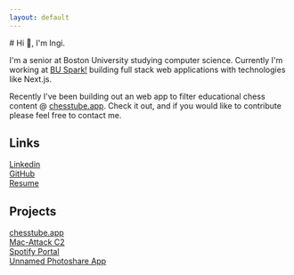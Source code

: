 ```yaml
---
layout: default
---
```


<base target="_blank">
# Hi 👋, I'm Ingi.

I'm a senior at Boston University studying computer science. Currently I'm working at [BU Spark!](https://www.bu.edu/spark/) building full stack web applications with technologies like Next.js.

Recently I've been building out an web app to filter educational chess content @ [chesstube.app](https://www.chesstube.app). Check it out, and if you would like to contribute please feel free to contact me.

## Links

[Linkedin](https://linkedin.com/in/Ingihong/) <br />
[GitHub](https://github.com/Ingi-Hong)<br />
[Resume](/IngiHongResume2023.pdf)

## Projects
[chesstube.app](https://www.chesstube.app) <br />
[Mac-Attack C2](https://github.com/Ingi-Hong/CS-501-C2) <br />
[Spotify Portal](https://github.com/Ingi-Hong/SpotifyPortal) <br />
[Unnamed Photoshare App](https://github.com/Ingi-Hong/PhotoshareApp)

